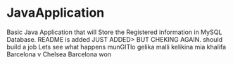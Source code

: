 # JavaApplication
Basic Java Application that will Store the Registered information in MySQL Database.
README is added
JUST ADDED> BUT CHEKING AGAIN.
should build a job
Lets see what happens
munGITlo gelika
malli kelikina mia khalifa
Barcelona v Chelsea
Barcelona won
